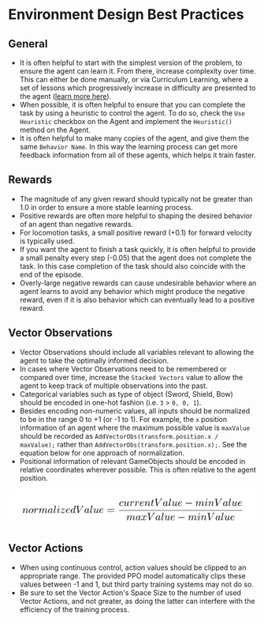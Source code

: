 # Environment Design Best Practices

## General

* It is often helpful to start with the simplest version of the problem, to
  ensure the agent can learn it. From there, increase complexity over time. This
  can either be done manually, or via Curriculum Learning, where a set of
  lessons which progressively increase in difficulty are presented to the agent
  ([learn more here](Training-Curriculum-Learning.md)).
* When possible, it is often helpful to ensure that you can complete the task by
  using a heuristic to control the agent. To do so, check the `Use Heuristic` 
  checkbox on the Agent and implement the `Heuristic()` method on the Agent.
* It is often helpful to make many copies of the agent, and give them the same
  `Behavior Name`. In this way the learning process can get more feedback
  information from all of these agents, which helps it train faster.

## Rewards

* The magnitude of any given reward should typically not be greater than 1.0 in
  order to ensure a more stable learning process.
* Positive rewards are often more helpful to shaping the desired behavior of an
  agent than negative rewards.
* For locomotion tasks, a small positive reward (+0.1) for forward velocity is
  typically used.
* If you want the agent to finish a task quickly, it is often helpful to provide
  a small penalty every step (-0.05) that the agent does not complete the task.
  In this case completion of the task should also coincide with the end of the
  episode.
* Overly-large negative rewards can cause undesirable behavior where an agent
  learns to avoid any behavior which might produce the negative reward, even if
  it is also behavior which can eventually lead to a positive reward.

## Vector Observations

* Vector Observations should include all variables relevant to allowing the
  agent to take the optimally informed decision.
* In cases where Vector Observations need to be remembered or compared over
  time, increase the `Stacked Vectors` value to allow the agent to keep track of
  multiple observations into the past.
* Categorical variables such as type of object (Sword, Shield, Bow) should be
  encoded in one-hot fashion (i.e. `3` > `0, 0, 1`).
* Besides encoding non-numeric values, all inputs should be normalized to be in
  the range 0 to +1 (or -1 to 1). For example, the `x` position information of
  an agent where the maximum possible value is `maxValue` should be recorded as
  `AddVectorObs(transform.position.x / maxValue);` rather than
  `AddVectorObs(transform.position.x);`. See the equation below for one approach
  of normalization.
* Positional information of relevant GameObjects should be encoded in relative
  coordinates wherever possible. This is often relative to the agent position.

![normalization](images/normalization.png)

## Vector Actions

* When using continuous control, action values should be clipped to an
  appropriate range. The provided PPO model automatically clips these values
  between -1 and 1, but third party training systems may not do so.
* Be sure to set the Vector Action's Space Size to the number of used Vector
  Actions, and not greater, as doing the latter can interfere with the
  efficiency of the training process.
